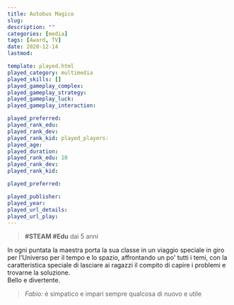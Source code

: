 ```yaml
---
title: Autobus Magico
slug: 
description: ""
categories: [media]
tags: [Award, TV]
date: 2020-12-14
lastmod: 

template: played.html
played_category: multimedia
played_skills: []
played_gameplay_complex: 
played_gameplay_strategy: 
played_gameplay_luck: 
played_gameplay_interaction: 

played_preferred: 
played_rank_edu: 
played_rank_dev: 
played_rank_kid: played_players: 
played_age: 
played_duration: 
played_rank_edu: 10
played_rank_dev: 
played_rank_kid: 

played_preferred: 

played_publisher: 
played_year: 
played_url_details: 
played_url_play: 
---
```


> **#STEAM #Edu**
> dai 5 anni

In ogni puntata la maestra porta la sua classe in un viaggio speciale in giro per l'Universo per il tempo e lo spazio, affrontando un po' tutti i temi, con la caratteristica speciale di lasciare ai ragazzi il compito di capire i problemi e trovarne la soluzione.  
Bello e divertente.

> *Fabio:*
> è simpatico e impari sempre qualcosa di nuovo e utile


